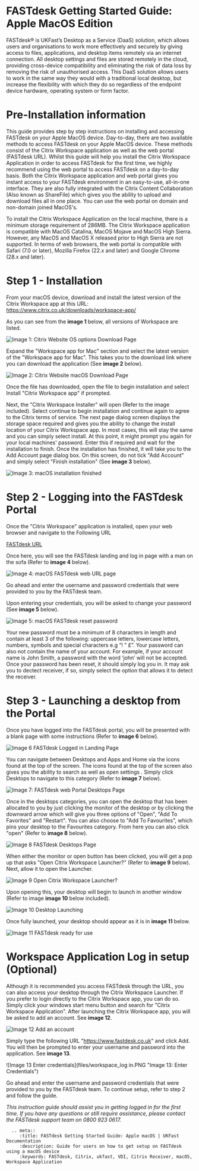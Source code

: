 # FASTdesk Getting Started Guide: Apple MacOS Edition

FASTdesk®  is UKFast’s Desktop as a Service (DaaS) solution, which allows users and organisations to work more effectively and securely by giving access to files, applications, and desktop items remotely via an internet connection. All desktop settings and files are stored remotely in the cloud, providing cross-device compatibility and eliminating the risk of data loss by removing the risk of unauthorised access. This DaaS solution allows users to work in the same way they would with a traditional local desktop, but increase the flexibility with which they do so regardless of the endpoint device hardware, operating system or form factor.

# Pre-Installation information

This guide provides step by step instructions on installing and accessing FASTdesk on your Apple MacOS device. Day-to-day, there are two available methods to access FASTdesk on your  Apple MacOS device. These methods consist of the Citrix Workspace application as well as the web portal (FASTdesk URL). Whilst this guide will help you install the Citrix Workspace Application in order to access FASTdesk for the first time, we highly recommend using the web portal to access FASTdesk on a day-to-day basis. Both the Citrix Workspace application and web portal gives you instant access to your FASTdesk environment in an easy-to-use, all-in-one interface. They are also fully integrated with the Citrix Content Collaboration (Also known as ShareFile) which gives you the ability to upload and download files all in one place. You can use the web portal on domain and non-domain joined MacOS's.

To install the Citrix Workspace Application on the local machine, there is a minimum storage requirement of 286MB. The Citrix Workspace application is compatible with MacOS Catalina, MacOS Mojave and MacOS High Sierra. However, any MacOS and MacOS X released prior to High Sierra are not supported. In terms of web browsers, the web portal is compatible with Safari (7.0 or later), Mozilla Firefox (22.x and later) and Google Chrome (28.x and later).

# Step 1 - Installation

From your macOS device, download and install the latest version of the Citrix Workspace app at this URL:
https://www.citrix.co.uk/downloads/workspace-app/

As you can see from the **image 1** below, all versions of Workspace are listed. 

![Image 1: Citrix Website OS options Download Page](files/Downloads_Webpage.PNG "Image 1: Citrix website OS options download page")

Expand the "Workspace app for Mac" section and select the latest version of the "Workspace app for Mac". This takes you to the download link where you can download the application (See **image 2** below).

![Image 2: Citrix Website macOS Download Page](files/Url_download.PNG "Image 2: Citrix website macOS download page")

Once the file has downloaded, open the file to begin installation and select Install "Citrix Workspace app" if prompted. 

Next, the "Citrix Workspace Installer" will open (Refer to the image included). Select continue to begin installation and continue again to agree to the Citrix terms of service. The next page dialog screen displays the storage space required and gives you the ability to change the install location of your Citrix Workspace app. In most cases, this will stay the same and you can simply select install. At this point, it might prompt you again for your local machines' password. Enter this if required and wait for the installation to finish. Once the installation has finished, it will take you to the Add Account page dialog box. On this screen, do not tick "Add Account" and simply select "Finish installation" (See **image 3** below).

![Image 3: macOS installation finished](files/Installation_finishedmacos.PNG "Image 3: macOS installation finished")

# Step 2 - Logging into the FASTdesk Portal

Once the "Citrix Workspace" application is installed, open your web browser and navigate to the Following URL 

[FASTdesk URL](https://www.fastdesk.co.uk "FASTdesk Landing Page")

Once here, you will see the FASTdesk landing and log in page with a man on the sofa (Refer to **image 4** below).

![Image 4: macOS FASTdesk web URL page](files/loggininurl.PNG "Image 4: macOS FASTdesk web URL page")

Go ahead and enter the username and password credentials that were provided to you by the FASTdesk team.

Upon entering your credentials, you will be asked to change your password (See **image 5** below). 

![Image 5: macOS FASTdesk reset password](files/reset_password.PNG "Image 5: macOS FASTdesk reset password")

Your new password must be a minimum of 8 characters in length and contain at least 3 of the following: uppercase letters, lowercase letters, numbers, symbols and special characters e.g “! ” £”. Your password can also not contain the name of your account. For example, if your account name is John Smith, a password with the word ‘john’ will not be accepted. Once your password has been reset, it should simply log you in. It may ask you to dectect receiver, if so, simply select the option that allows it to detect the receiver. 


# Step 3 - Launching a desktop from the Portal

Once you have logged into the FASTdesk portal, you will be presented with a blank page with some instructions (Refer to **image 6** below). 

![Image 6 FASTdesk Logged in Landing Page](files/HomeScreen.PNG "Image 6: FASTdesk Logged in Landing Page")

You can navigate between Desktops and Apps and Home via the icons found at the top of the screen. The icons found at the top of the screen also gives you the ability to search as well as open settings . Simply click Desktops to navigate to this category (Refer to **image 7** below).

![Image 7: FASTdesk web Portal Desktops Page](files/Desktopsurl.PNG "Image 7: FASTdesk web Portal Desktops Page")

Once in the desktops categories, you can open the desktop that has been allocated to you by just clicking the monitor of the desktop or by clicking the downward arrow which will give you three options of "Open", "Add To Favorites" and "Restart". You can also choose to "Add To Favourites", which pins your desktop to the Favourites category. From here you can also click "open" (Refer to **image 8** below).

![Image 8 FASTdesk Desktops Page](files/storefront.png "Image 8: FASTdesk Desktops Page")

When either the monitor or open button has been clicked, you will get a pop up that asks "Open Citrix Workspace Launcher?" (Refer to **image 9** below). Next, allow it to open the Launcher. 

![Image 9 Open Citrix Workspace Launcher?](files/Open_launcher..png "Image 9: Open Citrix Workspace Launcher?")

Upon opening this, your desktop will begin to launch in another window (Refer to image **image 10** below included). 

![Image 10 Desktop Launching](files/Openingdesktop.PNG "Image 10: Desktop Launching")

Once fully launched, your desktop should appear as it is in **image 11** below. 

![Image 11 FASTdesk ready for use](files/Fullscreen.PNG "Image 11: FASTdesk ready for use")


# Workspace Application Log in setup (Optional)

Although it is recommended you access FASTdesk through the URL, you can also access your desktop through the Citrix Workspace Launcher. If you prefer to login directly to the Citrix Workspace app, you can do so. Simply click your windows start menu button and search for "Citrix Workspace Application". After launching the Citrix Workspace app, you will be asked to add an account. See **image 12**.

![Image 12 Add an account](files/Enter_Store_URL.png "Image 12: Add an account")

Simply type the following URL "https://www.fastdesk.co.uk" and click Add. You will then be prompted to enter your username and password into the application. See **image 13**. 

![Image 13 Enter credentials](files/workspace_log in.PNG "Image 13: Enter Credentials")

Go ahead and enter the username and password credentials that were provided to you by the FASTdesk team. To continue setup, refer to step 2 and follow the guide.


*This instruction guide should assist you in getting logged in for the first time. If you have any questions or still require assistance, please contact the FASTdesk support team on 0800 923 0617.*


 ```eval_rst
   .. meta::
      :title: FASTdesk Getting Started Guide: Apple macOS | UKFast Documentation
      :description: Guide for users on how to get setup on FASTdesk using a macOS device
      :keywords: FASTdesk, Citrix, ukfast, VDI, Citrix Receiver, macOS, Workspace Application 

